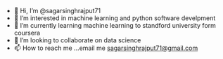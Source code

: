 - 👋 Hi, I’m @sagarsinghrajput71
- 👀 I’m interested in machine learning and python software develpment
- 🌱 I’m currently learning machine learning to standford university form coursera 
- 💞️ I’m looking to collaborate on data science
- 📫 How to reach me ...email me sagarsinghrajput71@gmail.com

<!---
sagarsinghrajput71/sagarsinghrajput71 is a ✨ special ✨ repository because its `README.md` (this file) appears on your GitHub profile.
You can click the Preview link to take a look at your changes.
--->
